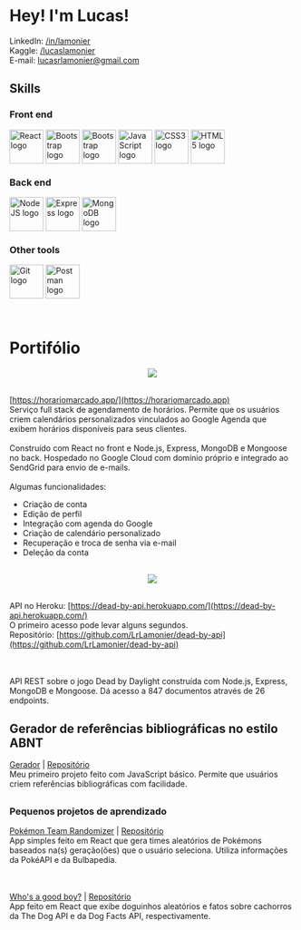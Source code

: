 # Hey! I'm Lucas!  
  
LinkedIn: [/in/lamonier](https://www.linkedin.com/in/lamonier/)<br>
Kaggle: [/lucaslamonier](https://www.kaggle.com/lucaslamonier)<br>
E-mail: [lucasrlamonier@gmail.com](mailto:lucasrlamonier@gmail.com)  


## Skills  

### Front end

<img src="https://cdn.worldvectorlogo.com/logos/react-2.svg" alt="React logo" align="center" height="60" width="60" /> <img src="https://cdn.worldvectorlogo.com/logos/bootstrap-5-1.svg" alt="Bootstrap logo" align="center" height="60" width="60" /> <img src="https://cdn.worldvectorlogo.com/logos/sass-1.svg" alt="Bootstrap logo" align="center" height="60" width="60" /> <img src="https://cdn.worldvectorlogo.com/logos/logo-javascript.svg" alt="JavaScript logo" align="center" height="60" width="60" /> <img src="https://cdn.worldvectorlogo.com/logos/css-3.svg" alt="CSS3 logo" align="center" height="60" width="60" /> <img src="https://cdn.worldvectorlogo.com/logos/html-1.svg" alt="HTML5 logo" align="center" height="60" width="60" />

### Back end

<img src="https://cdn.worldvectorlogo.com/logos/nodejs-icon.svg" alt="NodeJS logo" align="center" height="60" width="60" /> <img src="https://cdn.worldvectorlogo.com/logos/express-109.svg" alt="Express logo" align="center" height="60" width="60" /> <img src="https://cdn.worldvectorlogo.com/logos/mongodb-icon-1.svg" alt="MongoDB logo" align="center" height="60" width="60" />

### Other tools

<img src="https://cdn.worldvectorlogo.com/logos/git-icon.svg" alt="Git logo" align="center" height="60" width="60" /> <img src="https://cdn.worldvectorlogo.com/logos/postman.svg" alt="Postman logo" align="center" height="60" width="60" />

<br/>  


# Portifólio  

<div align="center">
  <img src="https://i.imgur.com/q9rSHAp.png" align="center" height="" width="" />
</div>

<br>[https://horariomarcado.app/](https://horariomarcado.app)
<br>Serviço full stack de agendamento de horários. Permite que os usuários criem calendários personalizados vinculados ao Google Agenda que exibem horários disponíveis para seus clientes.<br><br>Construído com React no front e Node.js, Express, MongoDB e Mongoose no back. Hospedado no Google Cloud com domínio próprio e integrado ao SendGrid para envio de e-mails.
<br><br>Algumas funcionalidades:<br>
- Criação de conta<br>
- Edição de perfil<br>
- Integração com agenda do Google<br>
- Criação de calendário personalizado<br>
- Recuperação e troca de senha via e-mail<br>
- Deleção da conta<br>

##
<div align="center">
<img src="https://i.imgur.com/ih3225s.png" align="center" height="" width="" />
</div>  
  

<br>API no Heroku: [https://dead-by-api.herokuapp.com/](https://dead-by-api.herokuapp.com/)
<br>O primeiro acesso pode levar alguns segundos.
<br>Repositório: [https://github.com/LrLamonier/dead-by-api](https://github.com/LrLamonier/dead-by-api)

<br><br>API REST sobre o jogo Dead by Daylight construída com Node.js, Express, MongoDB e Mongoose. Dá acesso a 847 documentos através de 26 endpoints.



##
## Gerador de referências bibliográficas no estilo ABNT  
[Gerador](https://lrlamonier.github.io/abnt-references/) | [Repositório](https://github.com/LrLamonier/abnt-references)
<br>
Meu primeiro projeto feito com JavaScript básico. Permite que usuários criem referências bibliográficas com facilidade.  
  


##
### Pequenos projetos de aprendizado  
[Pokémon Team Randomizer](https://lrlamonier.github.io/pokemon-team-randomizer/) | [Repositório](https://github.com/LrLamonier/pokemon-team-randomizer)
<br>
App simples feito em React que gera times aleatórios de Pokémons baseados na(s) geração(ões) que o usuário seleciona. Utiliza informações da PokéAPI e da Bulbapedia.  
  
<br><br>[Who's a good boy?](https://lrlamonier.github.io/whos-a-good-boy/) | [Repositório](https://github.com/LrLamonier/whos-a-good-boy)<br>
App feito em React que exibe doguinhos aleatórios e fatos sobre cachorros da The Dog API e da Dog Facts API, respectivamente.  
